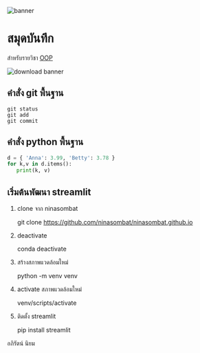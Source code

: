 ![banner](https://hips.hearstapps.com/hmg-prod/images/v12-rx7-2-1668441540.jpg?crop=0.566xw:1.00xh;0.214xw,0&resize=640:*)

# สมุดบันทึก

สำหรับรายวิชา [OOP](https://wichit2s.github.io) 

![download banner](https://upload.wikimedia.org/wikipedia/commons/thumb/8/8c/1994_Mazda_RX-7_R2_in_Vintage_Red%2C_front_left_%28Lime_Rock%29.jpg/1200px-1994_Mazda_RX-7_R2_in_Vintage_Red%2C_front_left_%28Lime_Rock%29.jpg)

## คำสั่ง git พื้นฐาน

```
git status
git add
git commit
```

## คำสั่ง python พื้นฐาน

```python
d = { 'Anna': 3.99, 'Betty': 3.78 }
for k,v in d.items():
   print(k, v)
```

## เริ่มต้นพัฒนา streamlit

1. clone จาก ninasombat

   git clone https://github.com/ninasombat/ninasombat.github.io

2. deactivate

   conda deactivate

3. สร้างสภาพแวดล้อมใหม่

   python -m venv venv

4. activate สภาพแวดล้อมใหม่

   venv/scripts/activate

5. ติดตั้ง streamlit

   pip install streamlit


อภิรัตน์ นิยม
